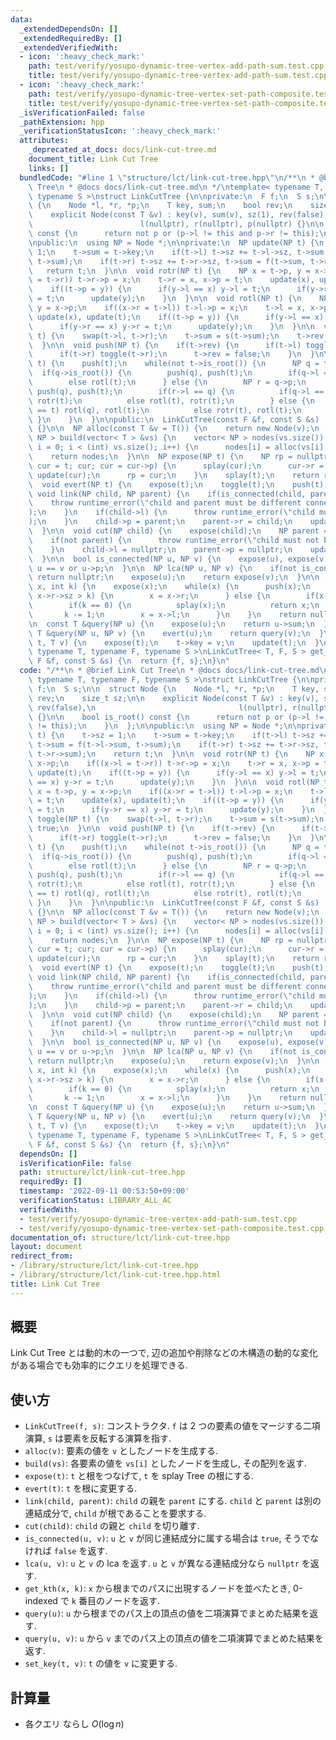 ```yaml
---
data:
  _extendedDependsOn: []
  _extendedRequiredBy: []
  _extendedVerifiedWith:
  - icon: ':heavy_check_mark:'
    path: test/verify/yosupo-dynamic-tree-vertex-add-path-sum.test.cpp
    title: test/verify/yosupo-dynamic-tree-vertex-add-path-sum.test.cpp
  - icon: ':heavy_check_mark:'
    path: test/verify/yosupo-dynamic-tree-vertex-set-path-composite.test.cpp
    title: test/verify/yosupo-dynamic-tree-vertex-set-path-composite.test.cpp
  _isVerificationFailed: false
  _pathExtension: hpp
  _verificationStatusIcon: ':heavy_check_mark:'
  attributes:
    _deprecated_at_docs: docs/link-cut-tree.md
    document_title: Link Cut Tree
    links: []
  bundledCode: "#line 1 \"structure/lct/link-cut-tree.hpp\"\n/**\n * @brief Link Cut\
    \ Tree\n * @docs docs/link-cut-tree.md\n */\ntemplate< typename T, typename F,\
    \ typename S >\nstruct LinkCutTree {\n\nprivate:\n  F f;\n  S s;\n\n  struct Node\
    \ {\n    Node *l, *r, *p;\n    T key, sum;\n    bool rev;\n    size_t sz;\n\n\
    \    explicit Node(const T &v) : key(v), sum(v), sz(1), rev(false),\n        \
    \                        l(nullptr), r(nullptr), p(nullptr) {}\n\n    bool is_root()\
    \ const {\n      return not p or (p->l != this and p->r != this);\n    }\n  };\n\
    \npublic:\n  using NP = Node *;\n\nprivate:\n  NP update(NP t) {\n    t->sz =\
    \ 1;\n    t->sum = t->key;\n    if(t->l) t->sz += t->l->sz, t->sum = f(t->l->sum,\
    \ t->sum);\n    if(t->r) t->sz += t->r->sz, t->sum = f(t->sum, t->r->sum);\n \
    \   return t;\n  }\n\n  void rotr(NP t) {\n    NP x = t->p, y = x->p;\n    if((x->l\
    \ = t->r)) t->r->p = x;\n    t->r = x, x->p = t;\n    update(x), update(t);\n\
    \    if((t->p = y)) {\n      if(y->l == x) y->l = t;\n      if(y->r == x) y->r\
    \ = t;\n      update(y);\n    }\n  }\n\n  void rotl(NP t) {\n    NP x = t->p,\
    \ y = x->p;\n    if((x->r = t->l)) t->l->p = x;\n    t->l = x, x->p = t;\n   \
    \ update(x), update(t);\n    if((t->p = y)) {\n      if(y->l == x) y->l = t;\n\
    \      if(y->r == x) y->r = t;\n      update(y);\n    }\n  }\n\n  void toggle(NP\
    \ t) {\n    swap(t->l, t->r);\n    t->sum = s(t->sum);\n    t->rev ^= true;\n\
    \  }\n\n  void push(NP t) {\n    if(t->rev) {\n      if(t->l) toggle(t->l);\n\
    \      if(t->r) toggle(t->r);\n      t->rev = false;\n    }\n  }\n\n  void splay(NP\
    \ t) {\n    push(t);\n    while(not t->is_root()) {\n      NP q = t->p;\n    \
    \  if(q->is_root()) {\n        push(q), push(t);\n        if(q->l == t) rotr(t);\n\
    \        else rotl(t);\n      } else {\n        NP r = q->p;\n        push(r),\
    \ push(q), push(t);\n        if(r->l == q) {\n          if(q->l == t) rotr(q),\
    \ rotr(t);\n          else rotl(t), rotr(t);\n        } else {\n          if(q->r\
    \ == t) rotl(q), rotl(t);\n          else rotr(t), rotl(t);\n        }\n     \
    \ }\n    }\n  }\n\npublic:\n  LinkCutTree(const F &f, const S &s) : f(f), s(s)\
    \ {}\n\n  NP alloc(const T &v = T()) {\n    return new Node(v);\n  }\n\n  vector<\
    \ NP > build(vector< T > &vs) {\n    vector< NP > nodes(vs.size());\n    for(int\
    \ i = 0; i < (int) vs.size(); i++) {\n      nodes[i] = alloc(vs[i]);\n    }\n\
    \    return nodes;\n  }\n\n  NP expose(NP t) {\n    NP rp = nullptr;\n    for(NP\
    \ cur = t; cur; cur = cur->p) {\n      splay(cur);\n      cur->r = rp;\n     \
    \ update(cur);\n      rp = cur;\n    }\n    splay(t);\n    return rp;\n  }\n\n\
    \  void evert(NP t) {\n    expose(t);\n    toggle(t);\n    push(t);\n  }\n\n \
    \ void link(NP child, NP parent) {\n    if(is_connected(child, parent)) {\n  \
    \    throw runtime_error(\"child and parent must be different connected components\"\
    );\n    }\n    if(child->l) {\n      throw runtime_error(\"child must be root\"\
    );\n    }\n    child->p = parent;\n    parent->r = child;\n    update(parent);\n\
    \  }\n\n  void cut(NP child) {\n    expose(child);\n    NP parent = child->l;\n\
    \    if(not parent) {\n      throw runtime_error(\"child must not be root\");\n\
    \    }\n    child->l = nullptr;\n    parent->p = nullptr;\n    update(child);\n\
    \  }\n\n  bool is_connected(NP u, NP v) {\n    expose(u), expose(v);\n    return\
    \ u == v or u->p;\n  }\n\n  NP lca(NP u, NP v) {\n    if(not is_connected(u, v))\
    \ return nullptr;\n    expose(u);\n    return expose(v);\n  }\n\n  NP get_kth(NP\
    \ x, int k) {\n    expose(x);\n    while(x) {\n      push(x);\n      if(x->r &&\
    \ x->r->sz > k) {\n        x = x->r;\n      } else {\n        if(x->r) k -= x->r->sz;\n\
    \        if(k == 0) {\n          splay(x);\n          return x;\n        }\n \
    \       k -= 1;\n        x = x->l;\n      }\n    }\n    return nullptr;\n  }\n\
    \n  const T &query(NP u) {\n    expose(u);\n    return u->sum;\n  }\n\n  const\
    \ T &query(NP u, NP v) {\n    evert(u);\n    return query(v);\n  }\n\n  void set_key(NP\
    \ t, T v) {\n    expose(t);\n    t->key = v;\n    update(t);\n  }\n};\n\ntemplate<\
    \ typename T, typename F, typename S >\nLinkCutTree< T, F, S > get_link_cut_tree(const\
    \ F &f, const S &s) {\n  return {f, s};\n}\n"
  code: "/**\n * @brief Link Cut Tree\n * @docs docs/link-cut-tree.md\n */\ntemplate<\
    \ typename T, typename F, typename S >\nstruct LinkCutTree {\n\nprivate:\n  F\
    \ f;\n  S s;\n\n  struct Node {\n    Node *l, *r, *p;\n    T key, sum;\n    bool\
    \ rev;\n    size_t sz;\n\n    explicit Node(const T &v) : key(v), sum(v), sz(1),\
    \ rev(false),\n                                l(nullptr), r(nullptr), p(nullptr)\
    \ {}\n\n    bool is_root() const {\n      return not p or (p->l != this and p->r\
    \ != this);\n    }\n  };\n\npublic:\n  using NP = Node *;\n\nprivate:\n  NP update(NP\
    \ t) {\n    t->sz = 1;\n    t->sum = t->key;\n    if(t->l) t->sz += t->l->sz,\
    \ t->sum = f(t->l->sum, t->sum);\n    if(t->r) t->sz += t->r->sz, t->sum = f(t->sum,\
    \ t->r->sum);\n    return t;\n  }\n\n  void rotr(NP t) {\n    NP x = t->p, y =\
    \ x->p;\n    if((x->l = t->r)) t->r->p = x;\n    t->r = x, x->p = t;\n    update(x),\
    \ update(t);\n    if((t->p = y)) {\n      if(y->l == x) y->l = t;\n      if(y->r\
    \ == x) y->r = t;\n      update(y);\n    }\n  }\n\n  void rotl(NP t) {\n    NP\
    \ x = t->p, y = x->p;\n    if((x->r = t->l)) t->l->p = x;\n    t->l = x, x->p\
    \ = t;\n    update(x), update(t);\n    if((t->p = y)) {\n      if(y->l == x) y->l\
    \ = t;\n      if(y->r == x) y->r = t;\n      update(y);\n    }\n  }\n\n  void\
    \ toggle(NP t) {\n    swap(t->l, t->r);\n    t->sum = s(t->sum);\n    t->rev ^=\
    \ true;\n  }\n\n  void push(NP t) {\n    if(t->rev) {\n      if(t->l) toggle(t->l);\n\
    \      if(t->r) toggle(t->r);\n      t->rev = false;\n    }\n  }\n\n  void splay(NP\
    \ t) {\n    push(t);\n    while(not t->is_root()) {\n      NP q = t->p;\n    \
    \  if(q->is_root()) {\n        push(q), push(t);\n        if(q->l == t) rotr(t);\n\
    \        else rotl(t);\n      } else {\n        NP r = q->p;\n        push(r),\
    \ push(q), push(t);\n        if(r->l == q) {\n          if(q->l == t) rotr(q),\
    \ rotr(t);\n          else rotl(t), rotr(t);\n        } else {\n          if(q->r\
    \ == t) rotl(q), rotl(t);\n          else rotr(t), rotl(t);\n        }\n     \
    \ }\n    }\n  }\n\npublic:\n  LinkCutTree(const F &f, const S &s) : f(f), s(s)\
    \ {}\n\n  NP alloc(const T &v = T()) {\n    return new Node(v);\n  }\n\n  vector<\
    \ NP > build(vector< T > &vs) {\n    vector< NP > nodes(vs.size());\n    for(int\
    \ i = 0; i < (int) vs.size(); i++) {\n      nodes[i] = alloc(vs[i]);\n    }\n\
    \    return nodes;\n  }\n\n  NP expose(NP t) {\n    NP rp = nullptr;\n    for(NP\
    \ cur = t; cur; cur = cur->p) {\n      splay(cur);\n      cur->r = rp;\n     \
    \ update(cur);\n      rp = cur;\n    }\n    splay(t);\n    return rp;\n  }\n\n\
    \  void evert(NP t) {\n    expose(t);\n    toggle(t);\n    push(t);\n  }\n\n \
    \ void link(NP child, NP parent) {\n    if(is_connected(child, parent)) {\n  \
    \    throw runtime_error(\"child and parent must be different connected components\"\
    );\n    }\n    if(child->l) {\n      throw runtime_error(\"child must be root\"\
    );\n    }\n    child->p = parent;\n    parent->r = child;\n    update(parent);\n\
    \  }\n\n  void cut(NP child) {\n    expose(child);\n    NP parent = child->l;\n\
    \    if(not parent) {\n      throw runtime_error(\"child must not be root\");\n\
    \    }\n    child->l = nullptr;\n    parent->p = nullptr;\n    update(child);\n\
    \  }\n\n  bool is_connected(NP u, NP v) {\n    expose(u), expose(v);\n    return\
    \ u == v or u->p;\n  }\n\n  NP lca(NP u, NP v) {\n    if(not is_connected(u, v))\
    \ return nullptr;\n    expose(u);\n    return expose(v);\n  }\n\n  NP get_kth(NP\
    \ x, int k) {\n    expose(x);\n    while(x) {\n      push(x);\n      if(x->r &&\
    \ x->r->sz > k) {\n        x = x->r;\n      } else {\n        if(x->r) k -= x->r->sz;\n\
    \        if(k == 0) {\n          splay(x);\n          return x;\n        }\n \
    \       k -= 1;\n        x = x->l;\n      }\n    }\n    return nullptr;\n  }\n\
    \n  const T &query(NP u) {\n    expose(u);\n    return u->sum;\n  }\n\n  const\
    \ T &query(NP u, NP v) {\n    evert(u);\n    return query(v);\n  }\n\n  void set_key(NP\
    \ t, T v) {\n    expose(t);\n    t->key = v;\n    update(t);\n  }\n};\n\ntemplate<\
    \ typename T, typename F, typename S >\nLinkCutTree< T, F, S > get_link_cut_tree(const\
    \ F &f, const S &s) {\n  return {f, s};\n}\n"
  dependsOn: []
  isVerificationFile: false
  path: structure/lct/link-cut-tree.hpp
  requiredBy: []
  timestamp: '2022-09-11 00:53:50+09:00'
  verificationStatus: LIBRARY_ALL_AC
  verifiedWith:
  - test/verify/yosupo-dynamic-tree-vertex-add-path-sum.test.cpp
  - test/verify/yosupo-dynamic-tree-vertex-set-path-composite.test.cpp
documentation_of: structure/lct/link-cut-tree.hpp
layout: document
redirect_from:
- /library/structure/lct/link-cut-tree.hpp
- /library/structure/lct/link-cut-tree.hpp.html
title: Link Cut Tree
---
```

## 概要

Link Cut Tree とは動的木の一つで, 辺の追加や削除などの木構造の動的な変化がある場合でも効率的にクエリを処理できる.


## 使い方

* `LinkCutTree(f, s)`: コンストラクタ. `f` は 2 つの要素の値をマージする二項演算, `s` は要素を反転する演算を指す.
* `alloc(v)`: 要素の値を `v` としたノードを生成する.
* `build(vs)`: 各要素の値を `vs[i]` としたノードを生成し, その配列を返す.
* `expose(t)`: `t` と根をつなげて, `t` を splay Tree の根にする.
* `evert(t)`: `t` を根に変更する.
* `link(child, parent)`: `child` の親を `parent` にする. `child` と `parent` は別の連結成分で, `child` が根であることを要求する.
* `cut(child)`: `child` の親と `child` を切り離す.
* `is_connected(u, v)`: `u` と `v` が同じ連結成分に属する場合は `true`, そうでなければ `false` を返す.
* `lca(u, v)`: `u` と `v` の lca を返す. `u` と `v` が異なる連結成分なら `nullptr` を返す.
* `get_kth(x, k)`: `x` から根までのパスに出現するノードを並べたとき, 0-indexed で `k` 番目のノードを返す.
* `query(u)`: `u` から根までのパス上の頂点の値を二項演算でまとめた結果を返す.
* `query(u, v)`: `u` から `v` までのパス上の頂点の値を二項演算でまとめた結果を返す.
* `set_key(t, v)`: `t` の値を `v` に変更する.

## 計算量

* 各クエリ ならし $O(\log n)$
